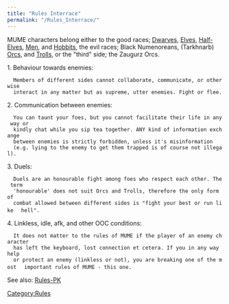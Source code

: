 ```yaml
---
title: "Rules Interrace"
permalink: "/Rules_Interrace/"
---
```


MUME characters belong either to the good races;
[Dwarves](Dwarf "wikilink"), [Elves](Elf "wikilink"),
[Half-Elves](Half-Elf "wikilink"), [Men](Man "wikilink"), and
[Hobbits](Hobbit "wikilink"), the evil races; Black Numenoreans,
(Tarkhnarb) [Orcs](Orc "wikilink"), and [Trolls](Troll "wikilink"), or
the "third" side; the Zaugurz Orcs.

1\. Behaviour towards enemies:

`  Members of different sides cannot collaborate, communicate, or otherwise`
`  interact in any matter but as supreme, utter enemies. Fight or flee.`

2\. Communication between enemies:

`  You can taunt your foes, but you cannot facilitate their life in any way or`
`  kindly chat while you sip tea together. ANY kind of information exchange`
`  between enemies is strictly forbidden, unless it's misinformation`
`  (e.g. lying to the enemy to get them trapped is of course not illegal).`

3\. Duels:

`  Duels are an honourable fight among foes who respect each other. The term`
`  'honourable' does not suit Orcs and Trolls, therefore the only form of`
`  combat allowed between different sides is "fight your best or run like`
`  hell".`

4\. Linkless, idle, afk, and other OOC conditions:

`  It does not matter to the rules of MUME if the player of an enemy character`
`  has left the keyboard, lost connection et cetera. If you in any way help`
`  or protect an enemy (linkless or not), you are breaking one of the most`
`  important rules of MUME - this one.`

See also: [Rules-PK](Rules-PK "wikilink")

[Category:Rules](Category:Rules "wikilink")